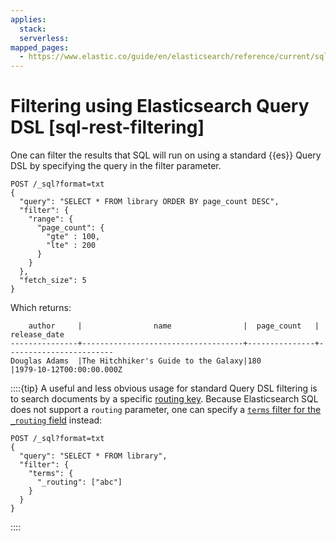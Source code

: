 ```yaml
---
applies:
  stack:
  serverless:
mapped_pages:
  - https://www.elastic.co/guide/en/elasticsearch/reference/current/sql-rest-filtering.html
---
```


# Filtering using Elasticsearch Query DSL [sql-rest-filtering]

One can filter the results that SQL will run on using a standard {{es}} Query DSL by specifying the query in the filter parameter.

```console
POST /_sql?format=txt
{
  "query": "SELECT * FROM library ORDER BY page_count DESC",
  "filter": {
    "range": {
      "page_count": {
        "gte" : 100,
        "lte" : 200
      }
    }
  },
  "fetch_size": 5
}
```

Which returns:

```text
    author     |                name                |  page_count   | release_date
---------------+------------------------------------+---------------+------------------------
Douglas Adams  |The Hitchhiker's Guide to the Galaxy|180            |1979-10-12T00:00:00.000Z
```

::::{tip} 
A useful and less obvious usage for standard Query DSL filtering is to search documents by a specific [routing key](asciidocalypse://docs/elasticsearch/docs/reference/elasticsearch/rest-apis/search-shard-routing.md#search-routing). Because Elasticsearch SQL does not support a `routing` parameter, one can specify a [`terms` filter for the `_routing` field](asciidocalypse://docs/elasticsearch/docs/reference/elasticsearch/mapping-reference/mapping-routing-field.md) instead:

```console
POST /_sql?format=txt
{
  "query": "SELECT * FROM library",
  "filter": {
    "terms": {
      "_routing": ["abc"]
    }
  }
}
```

::::


